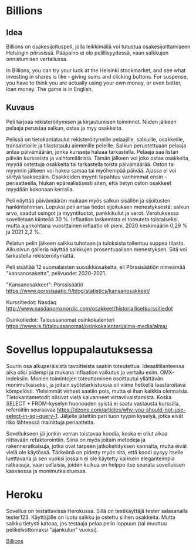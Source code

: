# Billions

## Idea

Billions on osakesijoituspeli, jolla leikkimällä voi tutustua osakesijoittamiseen Helsingin pörssissä. Pääpaino ei ole pelillisyydessä, vaan salkkujen onnistumisen vertailussa.

In Billions, you can try your luck at the Helsinki stockmarket, and see what investing in shares is like - giving sums and clicking buttons. For suspense, you have to think you are actually using your own money, or even better, loan money. The game is in English.

## Kuvaus

Peli tarjoaa rekisteröitymisen ja kirjautumisen toiminnot.
Niiden jälkeen pelaaja perustaa salkun, ostaa ja myy osakkeita.

Pelissä on tietokantataulut rekisteröityneille pelaajille, salkuille, osakkeille, transaktioille ja tilastotaulu aiemmille peleille.
Salkun perustettuaan pelaaja antaa päivämäärän, jonka kursseja haluaa tarkastella. Pelaaja saa listan päivän kursseista ja vaihtomääristä. Tämän jälkeen voi joko ostaa osakkeita, myydä ostettuja osakkeita tai tarkastella toista päivämäärää. Oston tai myynnin jälkeen voi hakea samaa tai myöhempää päivää. Ajassa ei voi siirtyä taaksepäin. Osakkeiden myynti tapahtuu vanhimmat ensin -periaatteella, hiukan epärealistisesti siten, että tietyn oston osakkeet myydään kokonaan kerralla.

Peli näyttää päivämäärän mukaan myös salkun sisällön ja sijoitusten hankintahinnan. Lopuksi peli antaa tiedot sijoituksen menestyksestä: salkun arvo, saadut osingot ja myyntituotot, pankkikulut ja verot. Verotuksessa sovelletaan kiinteää 30 %. Inflaation laskemista ei toteuteta toistaiseksi, mutta ajankohtana vuosittainen inflaatio oli pieni, 2020 keskimäärin 0,29 % ja 2021 2,2 %.

Pelatun pelin jälkeen salkku tuhotaan ja tuloksista tallentuu suppea tilasto. Alkusivun galleria näyttää salkkujen prosentuaalisen menestyksen. Sitä voi tarkastella rekisteröitymättä.

Peli sisältää 12 suomalaisten suosikkiosaketta, eli Pörssisäätiön nimeämää "kansanosaketta", pelivuodet 2020-2021.

"Kansanosakkeet": Pörssisäätiö https://www.porssisaatio.fi/blog/statistics/kansanosakkeet/

Kurssitiedot: Nasdaq http://www.nasdaqomxnordic.com/osakkeet/historiallisetkurssitiedot

Osinkotiedot: Taloussanomat osinkokalenteri https://www.is.fi/taloussanomat/osinkokalenteri/alma-media/alma/

# Sovellus loppupalautuksessa

Suurin osa alkuperäisistä tavoitteista saatiin toteutettua. Ideaalitilanteessa aika olisi pidempi ja mukana inflaation vaikutus ja vertailu esim. OMX-indeksiin. Monien toimintojen toteuttaminen osoittautui yllättävän monimutkaiseksi, ja joitain syötetarkistuksia oli viime hetkellä laastaroitava kömpelösti. Yleisimmät virheet saatiin pois, mutta ei ihan kaikkia olennaisia. Tietokantametodit olisivat vielä kaivanneet virtaviivaistamista. Koska SELECT * FROM-kyselyn huonouden syistä ei saatu vastausta kurssilla, referoitiin seuraavaa https://dzone.com/articles/why-you-should-not-use-select-in-sql-query-1. Jäljelle jätettiin pari tuon tyypin kyselyä, jotka eivät riko lähteessä mainittuja periaatteita.

Sovellukseen jäi jonkin verran toistavaa koodia, koska ei ollut aikaa riittävään refaktorointiin. Siinä on myös joitain metodeja ja rakenneratkaisuja, jotka ovat tarpeen jatkokehityksen kannalta, mutta eivät vielä ole käytössä. Tärkeänä on pidetty myös sitä, että koodi pysyy itselle luettavana ja sen vuoksi jossain ei ole käytetty kaikkein eleganteimpia ratkaisuja, vaan sellaisia, joiden kulkua on helppo itse seurata sovelluksen kasvaessa ja monimutkaistuessa.

# Heroku

Sovellus on testattavissa Herokussa. Sillä on testikäyttäjä tester salasanalla tester123. Käyttäjälle on luotu salkku ja ostettu siihen osakkeita. Mutta salkku tietysti katoaa, jos testaaja pelaa pelin loppuun (tai muuttuu pelikelvottomaksi "ajankulun" vuoksi).

[Billions](https://nasdaq-billions.herokuapp.com/)
